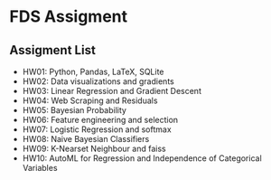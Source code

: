 
# FDS Assigment

## Assigment List
- HW01: Python, Pandas, LaTeX, SQLite
- HW02: Data visualizations and gradients
- HW03: Linear Regression and Gradient Descent
- HW04: Web Scraping and Residuals
- HW05: Bayesian Probability
- HW06: Feature engineering and selection
- HW07: Logistic Regression and softmax
- HW08: Naive Bayesian Classifiers
- HW09: K-Nearset Neighbour and faiss
- HW10: AutoML for Regression and Independence of Categorical Variables 

